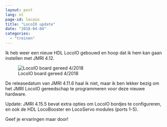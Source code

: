 ```yaml
---
layout: post
lang: nl
page-id: locoio
title: "LocoIO update"
date: "2018-04-04"
categories:
  - "treinen"
---
```


Ik heb weer een nieuw HDL LocoIO gebouwd en hoop dat ik hem kan gaan instellen met JMRI 4.12.

<figure><img src='{{ "/assets/img/blog/img_6667.jpg" | relative_url }}' alt="LocoIO board gereed 4/2018" class='img-fluid'><figcaption class="kleiner">LocoIO board gereed 4/2018</figcaption></figure>

De releasedatum van JMRI 4.11.6 haal ik niet, maar ik ben lekker bezig om het JMRI LocoIO gereedschap te programmeren voor deze nieuwe hardware.

Update: JMRI 4.15.5 bevat extra opties om LocoIO bordjes te configureren, en ook de HDL
LocoBooster en LocoServo modules (ports 1-5).

Geef je ervaringen maar door!
